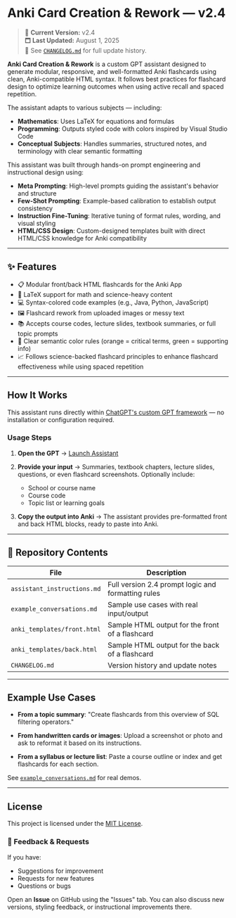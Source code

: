 # Anki Card Creation & Rework — v2.4

> 📝 **Current Version:** v2.4 \
> 🗖️ **Last Updated:** August 1, 2025 \
> 📄 See [`CHANGELOG.md`](./CHANGELOG.md) for full update history.

**Anki Card Creation & Rework** is a custom GPT assistant designed to generate modular, responsive, and well-formatted Anki flashcards using clean, Anki-compatible HTML syntax. It follows best practices for flashcard design to optimize learning outcomes when using active recall and spaced repetition.

The assistant adapts to various subjects — including:

- **Mathematics**: Uses LaTeX for equations and formulas
- **Programming**: Outputs styled code with colors inspired by Visual Studio Code
- **Conceptual Subjects**: Handles summaries, structured notes, and terminology with clear semantic formatting

This assistant was built through hands-on prompt engineering and instructional design using:

- **Meta Prompting**: High-level prompts guiding the assistant's behavior and structure
- **Few-Shot Prompting**: Example-based calibration to establish output consistency
- **Instruction Fine-Tuning**: Iterative tuning of format rules, wording, and visual styling
- **HTML/CSS Design**: Custom-designed templates built with direct HTML/CSS knowledge for Anki compatibility

---

## ✨ Features

- 📋 Modular front/back HTML flashcards for the Anki App
- 🧪 LaTeX support for math and science-heavy content
- 💻 Syntax-colored code examples (e.g., Java, Python, JavaScript)
- 🖼️ Flashcard rework from uploaded images or messy text
- 📚 Accepts course codes, lecture slides, textbook summaries, or full topic prompts
- 🎨 Clear semantic color rules (orange = critical terms, green = supporting info)
- 📈 Follows science-backed flashcard principles to enhance flashcard effectiveness while using spaced repetition

---

## How It Works

This assistant runs directly within [ChatGPT's custom GPT framework](https://chat.openai.com/gpts) — no installation or configuration required.

### Usage Steps

1. **Open the GPT**
   → [Launch Assistant]([https://chatgpt.com/g/g-677be93310d0819197dd79ee10475ce5-anki-card-creation-rework-v-2-4](https://chatgpt.com/g/g-68c20ab2a40c819191d627aacf2f1749-anki-card-creation-rework-v-2-4)])

2. **Provide your input**
   → Summaries, textbook chapters, lecture slides, questions, or even flashcard screenshots. Optionally include:

   - School or course name
   - Course code
   - Topic list or learning goals

3. **Copy the output into Anki**
   → The assistant provides pre-formatted front and back HTML blocks, ready to paste into Anki.

---

## 📂 Repository Contents

| File                        | Description                                        |
| --------------------------- | -------------------------------------------------- |
| `assistant_instructions.md` | Full version 2.4 prompt logic and formatting rules |
| `example_conversations.md`  | Sample use cases with real input/output            |
| `anki_templates/front.html` | Sample HTML output for the front of a flashcard    |
| `anki_templates/back.html`  | Sample HTML output for the back of a flashcard     |
| `CHANGELOG.md`              | Version history and update notes                   |

---

## Example Use Cases

- **From a topic summary**:
  "Create flashcards from this overview of SQL filtering operators."

- **From handwritten cards or images**:
  Upload a screenshot or photo and ask to reformat it based on its instructions.

- **From a syllabus or lecture list**:
  Paste a course outline or index and get flashcards for each section.

See [`example_conversations.md`](./example_conversations.md) for real demos.

---

## License

This project is licensed under the [MIT License](./LICENSE).

### 💬 Feedback & Requests

If you have:

- Suggestions for improvement
- Requests for new features
- Questions or bugs

Open an **Issue** on GitHub using the "Issues" tab. You can also discuss new versions, styling feedback, or instructional improvements there.
